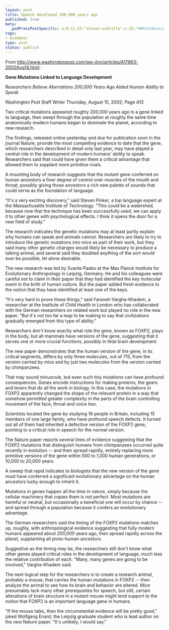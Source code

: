 ```yaml
--- 
layout: post
title: Speech developed 200,000 years ago
published: true
meta: 
  _podPressPostSpecific: a:6:{s:15:"itunes:subtitle";s:15:"##PostExcerpt##";s:14:"itunes:summary";s:15:"##PostExcerpt##";s:15:"itunes:keywords";s:17:"##WordPressCats##";s:13:"itunes:author";s:10:"##Global##";s:15:"itunes:explicit";s:2:"No";s:12:"itunes:block";s:2:"No";}
tags: 
- Academic
type: post
status: publish
---
```

From <a href="http://www.washingtonpost.com/wp-dyn/articles/A17863-2002Aug14.html">http://www.washingtonpost.com/wp-dyn/articles/A17863-2002Aug14.html</a>:

<strong>Gene Mutations Linked to Language Development</strong>

<em>Researchers Believe Aberrations 200,000 Years Ago Aided Human Ability to Speak</em>

Washington Post Staff Writer
Thursday, August 15, 2002; Page A13

Two critical mutations appeared roughly 200,000 years ago in a gene linked to language, then swept through the population at roughly the same time anatomically modern humans began to dominate the planet, according to new research.

The findings, released online yesterday and due for publication soon in the journal Nature, provide the most compelling evidence to date that the gene, which researchers described in detail only last year, may have played a central role in the development of modern humans' ability to speak. Researchers said that could have given them a critical advantage that allowed them to supplant more primitive rivals.

A mounting body of research suggests that the mutant gene conferred on human ancestors a finer degree of control over muscles of the mouth and throat, possibly giving those ancestors a rich new palette of sounds that could serve as the foundation of language.

"It's a very exciting discovery," said Steven Pinker, a top language expert at the Massachusetts Institute of Technology. "This could be a watershed, because now that the technique has been successfully used, we can apply it to other genes with psychological effects. I think it opens the door for a new field of study."

The research indicates the genetic mutations may at least partly explain why humans can speak and animals cannot. Researchers are likely to try to introduce the genetic mutations into mice as part of their work, but they said many other genetic changes would likely be necessary to produce a talking animal, and several said they doubted anything of the sort would ever be possible, let alone desirable.

The new research was led by Svante Paabo at the Max Planck Institute for Evolutionary Anthropology in Leipzig, Germany. He and his colleagues were careful not to claim in their paper that they had identified the key molecular event in the birth of human culture. But the paper added fresh evidence to the notion that they have identified at least one of the keys.

"It's very hard to prove these things," said Faraneh Vargha-Khadem, a researcher at the Institute of Child Health in London who has collaborated with the German researchers on related work but played no role in the new paper. "But it's not too far a leap to be making to say that civilizations gradually emerged from this type of ability."

Researchers don't know exactly what role the gene, known as FOXP2, plays in the body, but all mammals have versions of the gene, suggesting that it serves one or more crucial functions, possibly in fetal brain development.

The new paper demonstrates that the human version of the gene, in its critical segments, differs by only three molecules, out of 715, from the version carried by mice and by just two molecules from the version carried by chimpanzees.

That may sound minuscule, but even such tiny mutations can have profound consequences. Genes encode instructions for making proteins, the gears and levers that do all the work in biology. In this case, the mutations in FOXP2 apparently changed the shape of the relevant protein in a way that somehow permitted greater complexity in the parts of the brain controlling movement of the face, throat and voice box.

Scientists located the gene by studying 16 people in Britain, including 15 members of one large family, who have profound speech defects. It turned out all of them had inherited a defective version of the FOXP2 gene, pointing to a critical role in speech for the normal version.

The Nature paper reports several lines of evidence suggesting that the FOXP2 mutations that distinguish humans from chimpanzees occurred quite recently in evolution -- and then spread rapidly, entirely replacing more primitive versions of the gene within 500 to 1,000 human generations, or 10,000 to 20,000 years.

A sweep that rapid indicates to biologists that the new version of the gene must have conferred a significant evolutionary advantage on the human ancestors lucky enough to inherit it.

Mutations in genes happen all the time in nature, simply because the cellular machinery that copies them is not perfect. Most mutations are harmful or neutral, but occasionally a beneficial one will occur by chance -- and spread through a population because it confers an evolutionary advantage.

The German researchers said the timing of the FOXP2 mutations matches up, roughly, with anthropological evidence suggesting that fully modern humans appeared about 200,000 years ago, then spread rapidly across the planet, supplanting all proto-human ancestors.

Suggestive as the timing may be, the researchers still don't know what other genes played critical roles in the development of language, much less the relative contribution of each. "Many, many genes are going to be involved," Vargha-Khadem said.

The next logical step for the researchers is to create a research animal, probably a mouse, that carries the human mutations in FOXP2 -- then analyze the animal to see how its brain and behavior are altered. Mice presumably lack many other prerequisites for speech, but still, certain alterations of brain structure in a mutant mouse might lend support to the notion that FOXP2 is an important language gene in humans.

"If the mouse talks, then the circumstantial evidence will be pretty good," joked Wolfgang Enard, the Leipzig graduate student who is lead author on the new Nature paper. "It's unlikely, I would say."
